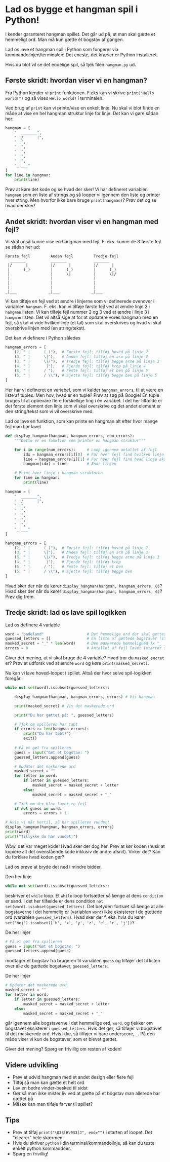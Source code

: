 # Lad os bygge et hangman spil i Python!
I kender garanteret hangman spillet. Det går ud på, at man skal gætte et hemmeligt ord. Man må kun gætte ét bogstav af gangen.

Lad os lave et hangman spil i Python som fungerer via kommandolinjen/terminalen! Det eneste, det kræver er Python installeret.

Hvis du blot vil se det endelige spil, så tjek filen `hangman.py` ud.

## Første skridt: hvordan viser vi en hangman?
Fra Python kender vi `print` funktionen. F.eks kan vi skrive `print("Hello world!")` og så vises `Hello world!` i terminalen. 

Ved brug af `print` kan vi printe/vise en enkelt linje. Nu skal vi blot finde en måde at vise en hel hangman struktur linje for linje. Det kan vi gøre sådan her:
```python
hangman = [
    "  _______",
    " |/      |",
    " |",  
    " |",
    " |",
    " |",  
    " |",
    "_|___"
]
for line in hangman:
    print(line)
```
Prøv at køre det kode og se hvad der sker! Vi har defineret variablen `hangman` som en liste af strings og så looper vi igennem den liste og printer hver string. Men hvorfor ikke bare bruge `print(hangman)`? Prøv det og se hvad der sker!

## Andet skridt: hvordan viser vi en hangman med fejl?
Vi skal også kunne vise en hangman med fejl. F. eks. kunne de 3 første fejl se sådan her ud:
```
Første fejl         Anden fejl         Tredje fejl
  _______           _______            _______
 |/      |          |/      |          |/      |
 |      (_)         |      (_)         |      (_)
 |                  |      \|          |      \|/
 |                  |                  |
 |                  |                  |
 |                  |                  |
_|___              _|___              _|___
```
Vi kan tilføje en fejl ved at ændre i linjerne som vi definerede ovenover i variablen `hangman`. F. eks. kan vi tilføje første fejl ved at ændre linje 2 i `hangman` listen. Vi kan tilføje fejl nummer 2 og 3 ved at ændre i linje 3 i `hangman` listen. Det vil altså sige at for at opdatere vores hangman med en fejl, så skal vi vide hvilken linje (et tal) som skal overskrives og hvad vi skal overskrive linjen med (en string/tekst).

Det kan vi definere i Python således
```python
hangman_errors = [
    (2, " |      (_)"),  # Første fejl: tilføj hoved på linje 2
    (3, " |      \|"),   # Anden fejl: tilføj en arm på linje 3
    (3, " |      \|/"),  # Tredje fejl: tilføj begge arme på linje 3
    (4, " |       |"),   # Fjerde fejl: tilføj krop på linje 4
    (5, " |      / "),   # Femte fejl: tilføj et ben på linje 5
    (5, " |      / \\"), # Sjette fejl: tilføj begge ben på linje 5
]
```
Her har vi defineret en variabel, som vi kalder `hangman_errors`, til at være en liste af tuples. Men hov, hvad er en tuple? Prøv at søg på Google! En tuple bruges til at opbevare flere forskellige ting i én variabel. I det her tilfælde er det første element den linje som vi skal overskrive og det andet element er den string/tekst som vi vil overskrive med.

Lad os lave en funktion, som kan printe en hangman alt efter hvor mange fejl man har lavet
```python
def display_hangman(hangman, hangman_errors, num_errors):
    """Dette er en funktion som printer en hangman struktur"""

    for i in range(num_errors):     # Loop igennem antallet af fejl
        idx = hangman_errors[i][0]  # For hver fejl find hvilken linje der skal ændres
        line = hangman_errors[i][1] # For hver fejl find hvad linje skal ændres til
        hangman[idx] = line         # Ændr linjen

    # Print hver linje i hangman strukturen
    for line in hangman:
        print(line)

hangman = [
    "  _______",
    " |/      |",
    " |",  
    " |",
    " |",
    " |",  
    " |",
    "_|___"
]

hangman_errors = [
    (2, " |      (_)"),  # Første fejl: tilføj hoved på linje 2
    (3, " |      \|"),   # Anden fejl: tilføj en arm på linje 3
    (3, " |      \|/"),  # Tredje fejl: tilføj begge arme på linje 3
    (4, " |       |"),   # Fjerde fejl: tilføj krop
    (5, " |      / "),   # Femte fejl: tilføj et ben
    (5, " |      / \\"), # Sjette fejl: tilføj begge ben
]
```
Hvad sker der når du kører `display_hangman(hangman, hangman_errors, 0)`? Hvad sker der når du kører `display_hangman(hangman, hangman_errors, 6)`? Prøv dig frem.


## Tredje skridt: lad os lave spil logikken
Lad os definere 4 variable
```python
word = "badeland"                   # Det hemmelige ord der skal gættes
guessed_letters = []                # En liste af gættede bogstaver (starter tom)
masked_secret = "_" * len(word)     # Den maskerede hemmelighed fx "_ _ _ _ _ _ _ _"
errors = 0                          # Antallet af fejl lavet (starter som nul)
```
Giver det mening, at vi skal bruge de 4 variable? Hvad tror du `masked_secret` er? Prøv at udforsk ved at ændre `word` og køre `print(masked_secret)`.

Nu kan vi lave hoved-loopet i spillet. Altså der hvor selve spil-logikken foregår.
```python
while not set(word).issubset(guessed_letters):

    display_hangman(hangman, hangman_errors, errors) # Vis hangman

    print(masked_secret) # Vis det maskerede ord

    print("Du har gættet på: ", guessed_letters)

    # Tjek om spilleren har tabt
    if errors >= len(hangman_errors):
        print("Du har tabt!")
        exit()
    
    # Få et gæt fra spilleren
    guess = input("Gæt et bogstav: ")
    guessed_letters.append(guess)

    # Opdater det maskerede ord
    masked_secret = ""
    for letter in word:
        if letter in guessed_letters:
            masked_secret = masked_secret + letter
        else:
            masked_secret = masked_secret + "_"

    # Tjek om der blev lavet en fejl
    if not guess in word:
        errors = errors + 1

# Hvis vi når hertil, så har spilleren vundet!
display_hangman(hangman, hangman_errors, errors)
print(word)
print("Tillykke du har vundet!")
```

Wow, det var meget kode! Hvad sker der dog her. Prøv at kør koden (husk at kopiere alt det ovenstående kode inklusiv de andre afsnit). Virker det? Kan du forklare hvad koden gør?

Lad os prøve at bryde det ned i mindre bidder. 

Den her linje
```python
while not set(word).issubset(guessed_letters):
```
beskriver et `while` loop. Et `while` loop fortsætter så længe at dens `condition` er sand. I det her tilfælde er dens condition `not set(word).issubset(guessed_letters)`. Det betyder: fortsæt så længe at alle bogstaverne i det hemmelig or (variablen `word`) ikke eksisterer i de gættede ord (variablen `guessed_letters`). Hvad sker der f. eks. hvis du kører `set("hej").issubset(['h', 'x', 'y', 'z', 'e', 'r', 'j'])`?

De her linjer
```python
# Få et gæt fra spilleren
guess = input("Gæt et bogstav: ")
guessed_letters.append(guess)
```
modtager et bogstav fra brugeren til variablen `guess` og tilføjer det til listen over alle de gættede bogstaver, `guessed_letters`.

De her linjer
```python
# Opdater det maskerede ord
masked_secret = ""
for letter in word:
    if letter in guessed_letters:
        masked_secret = masked_secret + letter
    else:
        masked_secret = masked_secret + "_"
```
går igennem alle bogstaverne i det hemmelige ord, `word`, og tjekker om bogstavet eksisterer i `guessed_letters`. Hvis det gør, så tilføjer vi bogstavet til det maskerede ord. Hvis ikke, så tilføjer vi bare underscore, `_`. På den måde viser vi kun de bogstaver, som er blevet gættet.

Giver det mening? Spørg en frivillig om resten af koden!

## Videre udvikling
- Prøv at udvid hangman med et andet design eller flere fejl
- Tilføj så man kan gætte et helt ord
- Lav en bedre vinder-besked til sidst
- Gør så man ikke mister liv ved at gætte på et bogstav man allerede har gættet på
- Måske kan man tilføje farver til spillet?

## Tips
- Prøv at tilføj `print("\033[H\033[J", end="")` i starten af loopet. Det "clearer" hele skærmen.
- Hvis du skriver `python` i din terminal/kommandolinje, så kan du teste enkelt python kommandoer.
- Spørg en frivillig!
